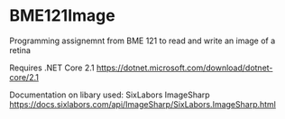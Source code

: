 # BME121Image
Programming assignemnt from BME 121 to read and write an image of a retina

Requires .NET Core 2.1
https://dotnet.microsoft.com/download/dotnet-core/2.1

Documentation on libary used: SixLabors ImageSharp
https://docs.sixlabors.com/api/ImageSharp/SixLabors.ImageSharp.html

